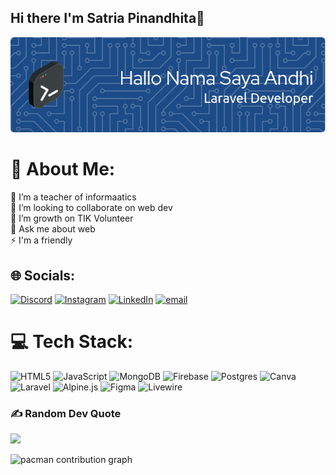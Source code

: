 ## Hi there I'm Satria Pinandhita👋

![Satria Pinandhita](img/banner.png)

# 💫 About Me:

🔭 I’m a teacher of informaatics<br>👯 I’m looking to collaborate on web dev<br>🌱 I’m growth on TIK Volunteer<br>💬 Ask me about web<br>⚡ I'm a friendly

## 🌐 Socials:

[![Discord](https://img.shields.io/badge/Discord-%237289DA.svg?logo=discord&logoColor=white)](https://discord.gg/satria1568) [![Instagram](https://img.shields.io/badge/Instagram-%23E4405F.svg?logo=Instagram&logoColor=white)](https://instagram.com/Agungandhita) [![LinkedIn](https://img.shields.io/badge/LinkedIn-%230077B5.svg?logo=linkedin&logoColor=white)](https://linkedin.com/in/https://www.linkedin.com/in/m-satria-pinandhita-a-4a386b255/) [![email](https://img.shields.io/badge/Email-D14836?logo=gmail&logoColor=white)](mailto:satriapinandhita80@gmail.com)

# 💻 Tech Stack:

![HTML5](https://img.shields.io/badge/html5-%23E34F26.svg?style=for-the-badge&logo=html5&logoColor=white) ![JavaScript](https://img.shields.io/badge/javascript-%23323330.svg?style=for-the-badge&logo=javascript&logoColor=%23F7DF1E) ![MongoDB](https://img.shields.io/badge/MongoDB-%234ea94b.svg?style=for-the-badge&logo=mongodb&logoColor=white) ![Firebase](https://img.shields.io/badge/firebase-a08021?style=for-the-badge&logo=firebase&logoColor=ffcd34) ![Postgres](https://img.shields.io/badge/postgres-%23316192.svg?style=for-the-badge&logo=postgresql&logoColor=white) ![Canva](https://img.shields.io/badge/Canva-%2300C4CC.svg?style=for-the-badge&logo=Canva&logoColor=white) ![Laravel](https://img.shields.io/badge/laravel-%23FF2D20.svg?style=for-the-badge&logo=laravel&logoColor=white) ![Alpine.js](https://img.shields.io/badge/alpinejs-white.svg?style=for-the-badge&logo=alpinedotjs&logoColor=%238BC0D0) ![Figma](https://img.shields.io/badge/figma-%23F24E1E.svg?style=for-the-badge&logo=figma&logoColor=white) ![Livewire](https://img.shields.io/badge/livewire-%234e56a6.svg?style=for-the-badge&logo=livewire&logoColor=white)

### ✍️ Random Dev Quote

![](https://quotes-github-readme.vercel.app/api?type=horizontal&theme=radical)

<picture>
  <source media="(prefers-color-scheme: dark)" srcset="https://raw.githubusercontent.com/agungandhita/agungandhita/output/pacman-contribution-graph-dark.svg">
  <source media="(prefers-color-scheme: light)" srcset="https://raw.githubusercontent.com/agungandhita/agungandhita/output/pacman-contribution-graph.svg">
  <img alt="pacman contribution graph" src="https://raw.githubusercontent.com/agungandhita/agungandhita/output/pacman-contribution-graph.svg">
</picture>

###
